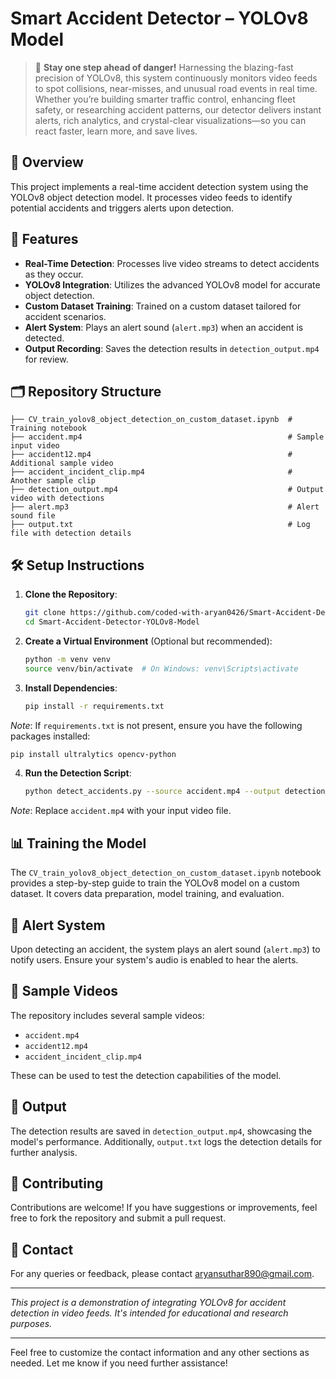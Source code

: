 # Smart Accident Detector – YOLOv8 Model

> 🚨 **Stay one step ahead of danger!** Harnessing the blazing-fast precision of YOLOv8, this system continuously monitors video feeds to spot collisions, near-misses, and unusual road events in real time. Whether you’re building smarter traffic control, enhancing fleet safety, or researching accident patterns, our detector delivers instant alerts, rich analytics, and crystal-clear visualizations—so you can react faster, learn more, and save lives.  

## 🚗 Overview

This project implements a real-time accident detection system using the YOLOv8 object detection model. It processes video feeds to identify potential accidents and triggers alerts upon detection.

## 🎯 Features

* **Real-Time Detection**: Processes live video streams to detect accidents as they occur.
* **YOLOv8 Integration**: Utilizes the advanced YOLOv8 model for accurate object detection.
* **Custom Dataset Training**: Trained on a custom dataset tailored for accident scenarios.
* **Alert System**: Plays an alert sound (`alert.mp3`) when an accident is detected.
* **Output Recording**: Saves the detection results in `detection_output.mp4` for review.

## 🗂️ Repository Structure

```plaintext
├── CV_train_yolov8_object_detection_on_custom_dataset.ipynb  # Training notebook
├── accident.mp4                                              # Sample input video
├── accident12.mp4                                            # Additional sample video
├── accident_incident_clip.mp4                                # Another sample clip
├── detection_output.mp4                                      # Output video with detections
├── alert.mp3                                                 # Alert sound file
├── output.txt                                                # Log file with detection details
```



## 🛠️ Setup Instructions

1. **Clone the Repository**:

   ```bash
   git clone https://github.com/coded-with-aryan0426/Smart-Accident-Detector-YOLOv8-Model.git
   cd Smart-Accident-Detector-YOLOv8-Model
   ```



2. **Create a Virtual Environment** (Optional but recommended):

   ```bash
   python -m venv venv
   source venv/bin/activate  # On Windows: venv\Scripts\activate
   ```



3. **Install Dependencies**:

   ```bash
   pip install -r requirements.txt
   ```



*Note*: If `requirements.txt` is not present, ensure you have the following packages installed:

```bash
pip install ultralytics opencv-python
```



4. **Run the Detection Script**:

   ```bash
   python detect_accidents.py --source accident.mp4 --output detection_output.mp4
   ```



*Note*: Replace `accident.mp4` with your input video file.

## 📊 Training the Model

The `CV_train_yolov8_object_detection_on_custom_dataset.ipynb` notebook provides a step-by-step guide to train the YOLOv8 model on a custom dataset. It covers data preparation, model training, and evaluation.

## 🔔 Alert System

Upon detecting an accident, the system plays an alert sound (`alert.mp3`) to notify users. Ensure your system's audio is enabled to hear the alerts.

## 📁 Sample Videos

The repository includes several sample videos:

* `accident.mp4`
* `accident12.mp4`
* `accident_incident_clip.mp4`

These can be used to test the detection capabilities of the model.

## 📄 Output

The detection results are saved in `detection_output.mp4`, showcasing the model's performance. Additionally, `output.txt` logs the detection details for further analysis.

## 🤝 Contributing

Contributions are welcome! If you have suggestions or improvements, feel free to fork the repository and submit a pull request.

## 📧 Contact

For any queries or feedback, please contact [aryansuthar890@gmail.com](mailto:aryansuthar890@gmail.com).

---

*This project is a demonstration of integrating YOLOv8 for accident detection in video feeds. It's intended for educational and research purposes.*

---

Feel free to customize the contact information and any other sections as needed. Let me know if you need further assistance!
